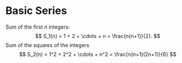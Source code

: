 # Basic Series

Sum of the first $n$ integers:
$$
S_1(n) = 1 + 2 + \cdots + n = \frac{n(n+1)}{2}.
$$
Sum of the squares of the integers
$$
S_2(n) = 1^2 + 2^2 + \cdots + n^2 = \frac{n(n+1)(2n+1)}{6}
$$